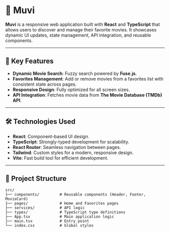 # 🎥 Muvi

**Muvi** is a responsive web application built with **React** and **TypeScript** that allows users to discover and manage their favorite movies. It showcases dynamic UI updates, state management, API integration, and reusable components.

---

## 🚀 Key Features

- **Dynamic Movie Search**: Fuzzy search powered by **Fuse.js**.
- **Favorites Management**: Add or remove movies from a favorites list with consistent state across pages.
- **Responsive Design**: Fully optimized for all screen sizes.
- **API Integration**: Fetches movie data from **The Movie Database (TMDb) API**.

---

## 🛠️ Technologies Used

- **React**: Component-based UI design.
- **TypeScript**: Strongly-typed development for scalability.
- **React Router**: Seamless navigation between pages.
- **Tailwind**: Custom styles for a modern, responsive design.
- **Vite**: Fast build tool for efficient development.

---

## 📂 Project Structure

```plaintext
src/
├── components/         # Reusable components (Header, Footer, MovieCard)
├── pages/              # Home and Favorites pages
├── services/           # API logic
├── types/              # TypeScript type definitions
├── App.tsx             # Main application logic
├── main.tsx            # Entry point
└── index.css           # Global styles
```
